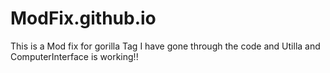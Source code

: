 # ModFix.github.io
This is a Mod fix for gorilla Tag I have gone through the code and Utilla and ComputerInterface is working!!
